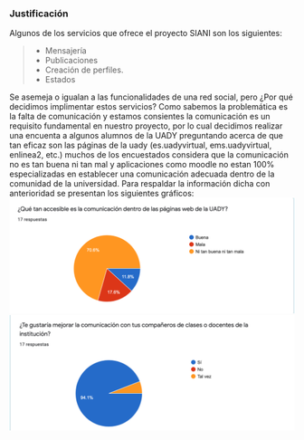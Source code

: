 ### Justificación 
Algunos de los servicios que ofrece el proyecto SIANI son los siguientes: 
> - Mensajería
> - Publicaciones 
> - Creación de perfiles.
> - Estados

Se asemeja o igualan a las funcionalidades de una red social, pero ¿Por qué decidimos implimentar estos servicios? Como sabemos la problemática es la falta de comunicación y estamos consientes la comunicación es un requisito fundamental en nuestro proyecto, por lo cual decidimos realizar una encuenta a algunos alumnos de la UADY preguntando acerca de que tan eficaz son las páginas de la uady (es.uadyvirtual, ems.uadyvirtual, enlinea2, etc.) muchos de los encuestados considera que la comunicación no es tan buena ni tan mal y aplicaciones como moodle no estan 100% especializadas en establecer una comunicación adecuada dentro de la comunidad de la universidad. Para respaldar la información dicha con anterioridad se presentan los siguientes gráficos: 
![](https://github.com/AndyTue/LIS/blob/724b546656363088d2cf671a22c699c0466310ea/Imag%C3%A9nes/%C2%BFPor%20qu%C3%A9%20una%20red%20social%3F/Captura%20de%20Pantalla%202021-11-21%20a%20la(s)%2020.34.07.png)
![](https://github.com/AndyTue/LIS/blob/724b546656363088d2cf671a22c699c0466310ea/Imag%C3%A9nes/%C2%BFPor%20qu%C3%A9%20una%20red%20social%3F/Captura%20de%20Pantalla%202021-11-21%20a%20la(s)%2020.34.20.png)
